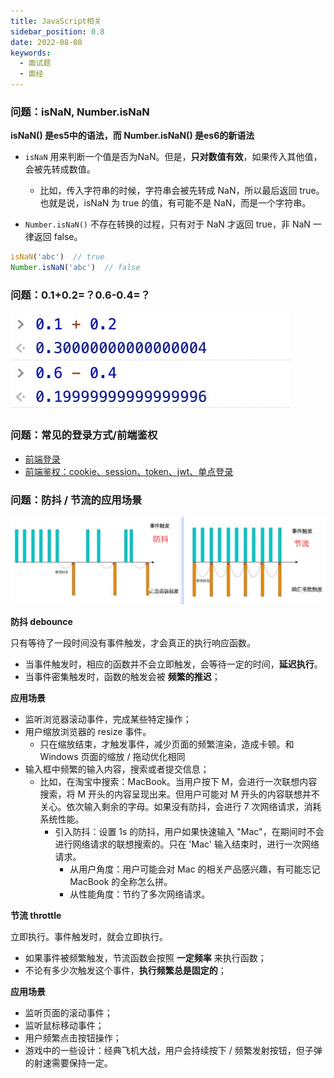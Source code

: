 ```yaml
---
title: JavaScript相关
sidebar_position: 0.8
date: 2022-08-08
keywords:
  - 面试题
  - 面经
---
```


### 问题：isNaN, Number.isNaN

**isNaN() 是es5中的语法，而 Number.isNaN() 是es6的新语法**

- `isNaN` 用来判断一个值是否为NaN。但是，**只对数值有效**，如果传入其他值，会被先转成数值。
  - 比如，传入字符串的时候，字符串会被先转成 NaN，所以最后返回 true。也就是说，isNaN 为 true 的值，有可能不是 NaN，而是一个字符串。

- `Number.isNaN()` 不存在转换的过程，只有对于 NaN 才返回 true，非 NaN 一律返回 false。

```js
isNaN('abc')  // true
Number.isNaN('abc')  // false
```



### 问题：0.1+0.2=？0.6-0.4=？

![img](images/JavaScript%E7%9B%B8%E5%85%B3.assets/1630157012636-bb9e556a-a082-4130-8d0b-7a85406efedc.png)



### 问题：常见的登录方式/前端鉴权

- [前端登录](https://juejin.cn/post/6845166891393089544)
- [前端鉴权：cookie、session、token、jwt、单点登录](https://juejin.cn/post/6898630134530752520)



### 问题：防抖 / 节流的应用场景

![image-20220817170155198](images/JavaScript.assets/image-20220817170155198.png)

**防抖 debounce**

只有等待了一段时间没有事件触发，才会真正的执行响应函数。

- 当事件触发时，相应的函数并不会立即触发，会等待一定的时间，**延迟执行**。
- 当事件密集触发时，函数的触发会被 **频繁的推迟**；

**应用场景**

- 监听浏览器滚动事件，完成某些特定操作； 
- 用户缩放浏览器的 resize 事件。
  - 只在缩放结束，才触发事件，减少页面的频繁渲染，造成卡顿。和 Windows 页面的缩放 / 拖动优化相同
- 输入框中频繁的输入内容，搜索或者提交信息；
  - 比如，在淘宝中搜索：MacBook。当用户按下 M，会进行一次联想内容搜索，将 M 开头的内容呈现出来。但用户可能对 M 开头的内容联想并不关心。依次输入剩余的字母。如果没有防抖，会进行 7 次网络请求，消耗系统性能。
    - 引入防抖：设置 1s 的防抖，用户如果快速输入 "Mac"，在期间时不会进行网络请求的联想搜索的。只在 'Mac' 输入结束时，进行一次网络请求。
      - 从用户角度：用户可能会对 Mac 的相关产品感兴趣，有可能忘记 MacBook 的全称怎么拼。
      - 从性能角度：节约了多次网络请求。



**节流 throttle**

立即执行。事件触发时，就会立即执行。

- 如果事件被频繁触发，节流函数会按照 **一定频率** 来执行函数； 
- 不论有多少次触发这个事件，**执行频繁总是固定的**；

**应用场景**

- 监听页面的滚动事件； 
- 监听鼠标移动事件； 
- 用户频繁点击按钮操作； 
- 游戏中的一些设计：经典飞机大战，用户会持续按下 / 频繁发射按钮，但子弹的射速需要保持一定。
